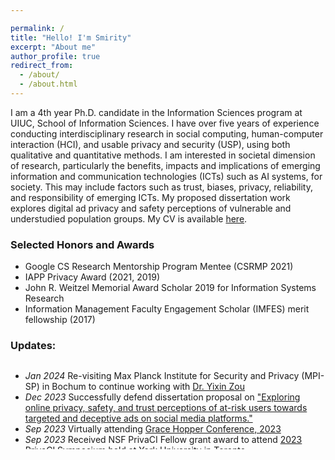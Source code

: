 ```yaml
---

permalink: /
title: "Hello! I'm Smirity"
excerpt: "About me"
author_profile: true
redirect_from: 
  - /about/
  - /about.html
---
```

I am a 4th year Ph.D. candidate in the Information Sciences program at UIUC, School of Information Sciences. I have over five years of experience conducting interdisciplinary research in social computing, human-computer interaction (HCI), and usable privacy and security (USP), using both qualitative and quantitative methods. I am interested in societal dimension of research, particularly the benefits, impacts and implications of emerging information and communication technologies (ICTs) such as AI systems, for society. This may include factors such as trust, biases, privacy, reliability, and responsibility of emerging ICTs.
My proposed dissertation work explores digital ad privacy and safety perceptions of vulnerable and understudied population groups. My CV is available [here](/files/CV_SK.pdf).

### Selected Honors and Awards
* Google CS Research Mentorship Program Mentee (CSRMP 2021)
* IAPP Privacy Award (2021, 2019) 
* John R. Weitzel Memorial Award Scholar 2019 for Information Systems Research
* Information Management Faculty Engagement Scholar (IMFES) merit fellowship (2017)

### Updates:
<div style="height: 10em; overflow-y: scroll;">
  <ul>
    <li> <i>Jan 2024</i> Re-visiting Max Planck Institute for Security and Privacy (MPI-SP) in Bochum to continue working with <a href="https://yixinzou.github.io">Dr. Yixin Zou</a> </li>
    <li> <i>Dec 2023</i> Successfully defend dissertation proposal on <a href="https://uofi.app.box.com/s/8rjr86yfsm4zlb2rs9pi46dejgaz6qp8"> "Exploring online privacy, safety, and trust perceptions of at-risk users towards targeted and deceptive ads on social media platforms." </a></li>
    <li> <i>Sep 2023</i> Virtually attending <a href="https://ghc.anitab.org">Grace Hopper Conference, 2023</a></li>
    <li><i>Sep 2023</i> Received NSF PrivaCI Fellow grant award to attend <a href="https://privaci.info/symposium/2023/cfp.html">2023 PrivaCI Symposium</a> held at York University in Toronto</li>  
    <li><i>Aug 2023</i> Finished 3-month summer internship at Max Planck Institute for Security and Privacy (MPI-SP) with <a href="https://yixinzou.github.io">Dr. Yixin Zou</a></li>
    <li><i>Aug 2023</i> Presenting two papers at the Nineteenth Symposium on Usable Privacy and Security <a href="https://www.usenix.org/conference/soups2023/technical-sessions">(SOUPS 2023)</a></li>
    <li><i>July 2023</i> Attended my first PETS conference in person at Lausanne, Switzerland </li>
    <li> <i>May 2023</i> Started summer research internship at Max Planck Institute for Security and Privacy (MPI-SP) with Dr. Yixin Zou</li>
  </ul>
</div>

  


